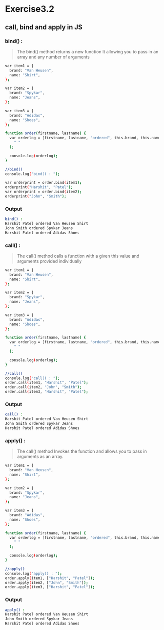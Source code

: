 # Exercise3.2

## call, bind and apply in JS

### bind() :

> The bind() method returns a new function
> It allowing you to pass in an array and any number of arguments

```sh
var item1 = {
  brand: "Van Heusen",
  name: "Shirt",
};

var item2 = {
  brand: "Spykar",
  name: "Jeans",
};

var item3 = {
  brand: "Adidas",
  name: "Shoes",
};

function order(firstname, lastname) {
  var orderlog = [firstname, lastname, "ordered", this.brand, this.name].join(
    " "
  );

  console.log(orderlog);
}

//bind()
console.log("bind() : ");

var orderprint = order.bind(item1);
orderprint("Harshit", "Patel");
var orderprint = order.bind(item2);
orderprint("John", "Smith");
```

### Output

```sh
bind() :
Harshit Patel ordered Van Heusen Shirt
John Smith ordered Spykar Jeans
Harshit Patel ordered Adidas Shoes
```

### call() :

> The call() method calls a function with a given this value and arguments provided individually

```sh
var item1 = {
  brand: "Van Heusen",
  name: "Shirt",
};

var item2 = {
  brand: "Spykar",
  name: "Jeans",
};

var item3 = {
  brand: "Adidas",
  name: "Shoes",
};

function order(firstname, lastname) {
  var orderlog = [firstname, lastname, "ordered", this.brand, this.name].join(
    " "
  );

  console.log(orderlog);
}

//call()
console.log("call() : ");
order.call(item1, "Harshit", "Patel");
order.call(item2, "John", "Smith");
order.call(item3, "Harshit", "Patel");
```

### Output

```sh
call() :
Harshit Patel ordered Van Heusen Shirt
John Smith ordered Spykar Jeans
Harshit Patel ordered Adidas Shoes
```

### apply() :

> The call() method Invokes the function and allows you to pass in arguments as an array.

```sh
var item1 = {
  brand: "Van Heusen",
  name: "Shirt",
};

var item2 = {
  brand: "Spykar",
  name: "Jeans",
};

var item3 = {
  brand: "Adidas",
  name: "Shoes",
};

function order(firstname, lastname) {
  var orderlog = [firstname, lastname, "ordered", this.brand, this.name].join(
    " "
  );

  console.log(orderlog);
}

//apply()
console.log("apply() : ");
order.apply(item1, ["Harshit", "Patel"]);
order.apply(item2, ["John", "Smith"]);
order.apply(item3, ["Harshit", "Patel"]);
```

### Output

```sh
apply() :
Harshit Patel ordered Van Heusen Shirt
John Smith ordered Spykar Jeans
Harshit Patel ordered Adidas Shoes
```

